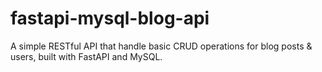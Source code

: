 # fastapi-mysql-blog-api

A simple RESTful API that handle basic CRUD operations for blog posts & users, built with FastAPI and MySQL.
